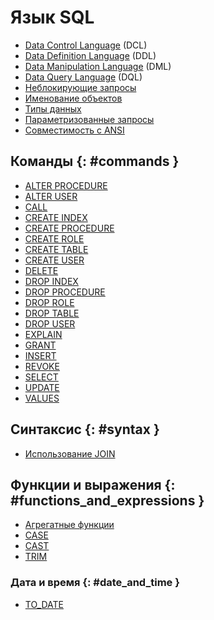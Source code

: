 # Язык SQL

* [Data Control Language](reference/sql/dcl.md) (DCL)
* [Data Definition Language](reference/sql/ddl.md) (DDL)
* [Data Manipulation Language](reference/sql/dml.md) (DML)
* [Data Query Language](reference/sql/dql.md) (DQL)
* [Неблокирующие запросы](reference/sql/non_block.md)
* [Именование объектов](reference/sql/object.md)
* [Типы данных](reference/sql_types.md)
* [Параметризованные запросы](reference/sql/parametrization.md)
* [Совместимость с ANSI](reference/ansi_sql.md)

## Команды {: #commands }

* [ALTER PROCEDURE](reference/sql/alter_procedure.md)
* [ALTER USER](reference/sql/alter_user.md)
* [CALL](reference/sql/call.md)
* [CREATE INDEX](reference/sql/create_index.md)
* [CREATE PROCEDURE](reference/sql/create_procedure.md)
* [CREATE ROLE](reference/sql/create_role.md)
* [CREATE TABLE](reference/sql/create_table.md)
* [CREATE USER](reference/sql/create_user.md)
* [DELETE](reference/sql/delete.md)
* [DROP INDEX](reference/sql/drop_index.md)
* [DROP PROCEDURE](reference/sql/drop_procedure.md)
* [DROP ROLE](reference/sql/drop_role.md)
* [DROP TABLE](reference/sql/drop_table.md)
* [DROP USER](reference/sql/drop_user.md)
* [EXPLAIN](reference/sql/explain.md)
* [GRANT](reference/sql/grant.md)
* [INSERT](reference/sql/insert.md)
* [REVOKE](reference/sql/revoke.md)
* [SELECT](reference/sql/select.md)
* [UPDATE](reference/sql/update.md)
* [VALUES](reference/sql/values.md)

## Синтаксис {: #syntax }

* [Использование JOIN](reference/sql/join.md)

## Функции и выражения {: #functions_and_expressions }

* [Агрегатные функции](reference/sql/aggregate.md)
* [CASE](reference/sql/case.md)
* [CAST](reference/sql/cast.md)
* [TRIM](reference/sql/trim.md)

### Дата и время {: #date_and_time }

* [TO_DATE](reference/sql/to_date.md)
